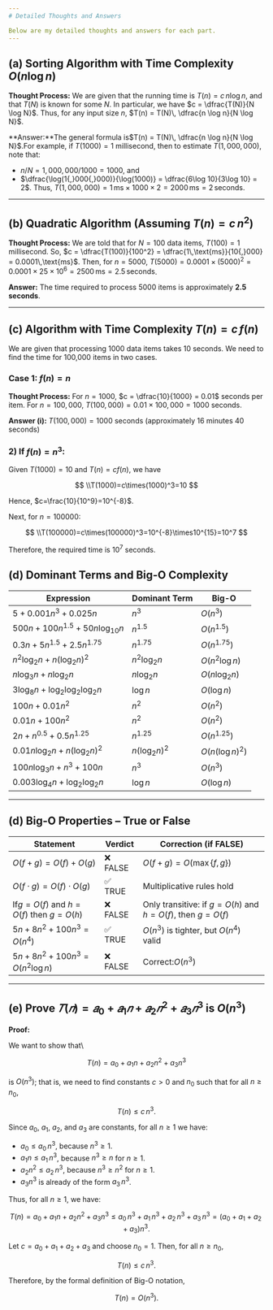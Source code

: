 ```yaml
---
# Detailed Thoughts and Answers

Below are my detailed thoughts and answers for each part.
---
```

## (a) Sorting Algorithm with Time Complexity $O(n \log n)$

**Thought Process:**
We are given that the running time is
$T(n) = c\, n \log n$,
and that $T(N)$ is known for some $N$. In particular, we have
$c = \dfrac{T(N)}{N \log N}$.
Thus, for any input size $n$,
$T(n) = T(N)\, \dfrac{n \log n}{N \log N}$.

**Answer:**The general formula is$T(n) = T(N)\, \dfrac{n \log n}{N \log N}$.For example, if $T(1000) = 1$ millisecond, then to estimate $T(1{,}000{,}000)$, note that:

- $n/N = 1{,}000{,}000 / 1000 = 1000$, and
- $\dfrac{\log(1{,}000{,}000)}{\log(1000)} = \dfrac{6\log 10}{3\log 10} = 2$.
  Thus,
  $T(1{,}000{,}000) = 1\,\text{ms} \times 1000 \times 2 = 2000\,\text{ms} = 2\,\text{seconds}$.

---

## (b) Quadratic Algorithm (Assuming $T(n) = c\, n^2$)

**Thought Process:**
We are told that for $N = 100$ data items, $T(100) = 1$ millisecond. So,
$c = \dfrac{T(100)}{100^2} = \dfrac{1\,\text{ms}}{10{,}000} = 0.0001\,\text{ms}$.
Then, for $n = 5000$,
$T(5000) = 0.0001 \times (5000)^2 = 0.0001 \times 25 \times 10^6 = 2500\,\text{ms} = 2.5\,\text{seconds}$.

**Answer:**
The time required to process 5000 items is approximately **2.5 seconds**.

---

## (c) Algorithm with Time Complexity $T(n) = c\, f(n)$

We are given that processing 1000 data items takes 10 seconds. We need to find the time for 100,000 items in two cases.

### Case 1: $f(n) = n$

**Thought Process:**
For $n = 1000$,
$c = \dfrac{10}{1000} = 0.01$ seconds per item.
For $n = 100{,}000$,
$T(100{,}000) = 0.01 \times 100{,}000 = 1000$ seconds.

**Answer (i):**
$T(100{,}000) = 1000$ seconds (approximately 16 minutes 40 seconds)

### 2) If $f(n)=n^3$:

Given $T(1000)=10$ and $T(n)=cf(n)$, we have

$$
\\T(1000)=c\times(1000)^3=10
$$

Hence, $c=\frac{10}{10^9}=10^{-8}$.

Next, for $n=100000$:

$$
\\T(100000)=c\times(100000)^3=10^{-8}\times10^{15}=10^7
$$

Therefore, the required time is $10^7$ seconds.

## (d) Dominant Terms and Big-O Complexity


| Expression                           | Dominant Term   | Big-O             |
| ------------------------------------ | --------------- | ----------------- |
| $5 + 0.001n^3 + 0.025n$              | $n^3$           | $O(n^3)$          |
| $500n + 100n^{1.5} + 50n\log_{10} n$ | $n^{1.5}$       | $O(n^{1.5})$      |
| $0.3n + 5n^{1.5} + 2.5 n^{1.75}$     | $n^{1.75}$      | $O(n^{1.75})$     |
| $n^2\log_2 n + n(\log_2 n)^2$        | $n^2\log_2 n$   | $O(n^2 \log n)$   |
| $n\log_3 n + n\log_2 n$              | $n\log_2 n$     | $O(n \log_2 n)$   |
| $3\log_8 n + \log_2 \log_2 \log_2 n$ | $\log n$        | $O(\log n)$       |
| $100n + 0.01n^2$                     | $n^2$           | $O(n^2)$          |
| $0.01n + 100n^2$                     | $n^2$           | $O(n^2)$          |
| $2n + n^{0.5} + 0.5n^{1.25}$         | $n^{1.25}$      | $O(n^{1.25})$     |
| $0.01n \log_2 n + n(\log_2 n)^2$     | $n(\log_2 n)^2$ | $O(n (\log n)^2)$ |
| $100n \log_3 n + n^3 + 100n$         | $n^3$           | $O(n^3)$          |
| $0.003 \log_4 n + \log_2 \log_2 n$   | $\log n$        | $O(\log n)$       |

---

## (d) Big-O Properties – True or False


| Statement                                   | Verdict  | Correction (if FALSE)                                       |
| ------------------------------------------- | -------- | ----------------------------------------------------------- |
| $O(f + g) = O(f) + O(g)$                    | ❌ FALSE | $O(f+g) = O(\max\{f, g\})$                                  |
| $O(f \cdot g) = O(f) \cdot O(g)$            | ✅ TRUE  | Multiplicative rules hold                                   |
| If$g = O(f)$ and $h = O(f)$ then $g = O(h)$ | ❌ FALSE | Only transitive: if $ g=O(h)$ and $h=O(f)$, then $g=O(f)$ |
| $5n + 8n^2 + 100n^3 = O(n^4)$               | ✅ TRUE  | $O(n^3)$ is tighter, but $O(n^4)$ valid                     |
| $5n + 8n^2 + 100n^3 = O(n^2 \log n)$        | ❌ FALSE | Correct:$O(n^3)$                                            |

---

## (e) Prove $𝑇(𝑛) = 𝑎_0 + 𝑎_1𝑛 + 𝑎_2𝑛^2 + 𝑎_3𝑛^3$ is $O(n^3)$

**Proof:**

We want to show that\

$$
T(n)= a_0 + a_1n + a_2n^2 + a_3n^3
$$

is $O(n^3)$; that is, we need to find constants $c > 0$ and $n_0$ such that for all $n \ge n_0$,

$$
T(n) \le c\, n^3.
$$

Since $a_0$, $a_1$, $a_2$, and $a_3$ are constants, for all $n \ge 1$ we have:

- $a_0 \le a_0\,n^3$, because $n^3 \ge 1$.
- $a_1n \le a_1\,n^3$, because $n^3 \ge n$ for $n\ge1$.
- $a_2n^2 \le a_2\,n^3$, because $n^3 \ge n^2$ for $n\ge1$.
- $a_3n^3$ is already of the form $a_3\,n^3$.

Thus, for all $n\ge1$, we have:

$$
T(n) = a_0 + a_1n + a_2n^2 + a_3n^3 \le a_0\,n^3 + a_1\,n^3 + a_2\,n^3 + a_3\,n^3 = (a_0 + a_1 + a_2 + a_3)n^3.
$$

Let $c = a_0 + a_1 + a_2 + a_3$ and choose $n_0 = 1$. Then, for all $n \ge n_0$,

$$
T(n) \le c\, n^3.
$$

Therefore, by the formal definition of Big-O notation,

$$
T(n)= O(n^3).
$$
